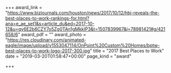 +++
award_link = "https://www.bizjournals.com/houston/news/2017/10/12/hbj-reveals-the-best-places-to-work-rankings-for.html?ana=e_ae_set1&s=article_du&ed=2017-10-12&u=qy6E2b6CZY7o5Zg0TAn1gMkklP3&t=1507839967&j=78981421#g/421658/6"
award_pdf = ""
award_photo = "https://res.cloudinary.com/animated-eagle/image/upload/v1553047114/OnPoint%20Custom%20Homes/bptw-best-places-to-work-logo-2017-300.jpg"
title = "2017 Best Places to Work"
date = "2019-03-20T01:58:47+00:00"
page_kind = "award"

+++
